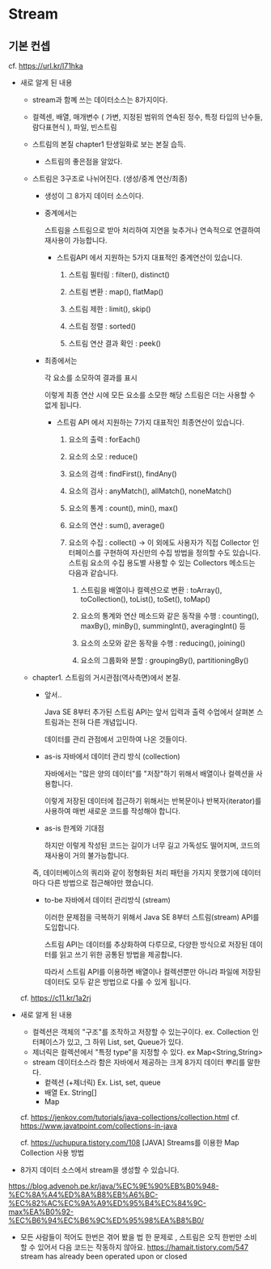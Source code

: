 # Stream

## 기본 컨셉
  
  cf. https://url.kr/l71hka
- 새로 알게 된 내용 
  - stream과 함꼐 쓰는 데이터소스는 8가지이다.
  - 컬렉센, 배열, 매개변수 ( 가변, 지정된 범위의 연속된 정수, 특정 타입의 난수들, 람다표현식 ), 파일, 빈스트림
  - 스트림의 본질 chapter1 탄생일화로 보는 본질 습득. 
    - 스트림의 좋은점을 알았다.
  - 스트림은 3구조로 나뉘어진다. (생성/중계 연산/최종)
    - 생성이 그 8가지 데이터 소스이다. 
    - 중계에서는
      
      스트림을 스트림으로 받아 처리하여 지연을 늦추거나 연속적으로 연결하여 재사용이 가능합니다. 
  
      - 스트림API 에서 지원하는 5가지 대표적인 중계연산이 있습니다. 
  
        1. 스트림 필터링 : filter(), distinct()
   
        2. 스트림 변환 : map(), flatMap()
           
        3. 스트림 제한 : limit(), skip()
        
        4. 스트림 정렬 : sorted()
        
        5. 스트림 연산 결과 확인 : peek()
    - 최종에서는 

      각 요소를 소모하여 결과를 표시

      이렇게 최종 연산 시에 모든 요소를 소모한 해당 스트림은 더는 사용할 수 없게 됩니다.
  
      - 스트림 API 에서 지원하는 7가지 대표적인 최종연산이 있습니다. 
  
        1. 요소의 출력 : forEach()
        
        2. 요소의 소모 : reduce()
        
        3. 요소의 검색 : findFirst(), findAny()
        
        4. 요소의 검사 : anyMatch(), allMatch(), noneMatch()
        
        5. 요소의 통계 : count(), min(), max()
        
        6. 요소의 연산 : sum(), average()
        
        7. 요소의 수집 : collect()
          -> 이 외에도 사용자가 직접 Collector 인터페이스를 구현하여 자신만의 수집 방법을 정의할 수도 있습니다. 스트림 요소의 수집 용도별 사용할 수 있는 Collectors 메소드는 다음과
           같습니다.
           
            1. 스트림을 배열이나 컬렉션으로 변환 : toArray(), toCollection(), toList(), toSet(), toMap()
            
            2. 요소의 통계와 연산 메소드와 같은 동작을 수행 : counting(), maxBy(), minBy(), summingInt(), averagingInt() 등
            
            3. 요소의 소모와 같은 동작을 수행 : reducing(), joining()
            
            4. 요소의 그룹화와 분할 : groupingBy(), partitioningBy()
  

  - chapter1. 스트림의 거시관점(역사측면)에서 본질. 
    
    - 앞서.. 
    
      Java SE 8부터 추가된 스트림 API는 앞서 입력과 출력 수업에서 살펴본 스트림과는 전혀 다른 개념입니다. 
      
      데이터를 관리 관점에서 고민하여 나온 것들이다. 

    - as-is 자바에서 데이터 관리 방식 (collection)
    
      자바에서는 "많은 양의 데이터"를 "저장"하기 위해서 배열이나 컬렉션을 사용합니다.
      
      이렇게 저장된 데이터에 접근하기 위해서는 반복문이나 반복자(iterator)를 사용하여 매번 새로운 코드를 작성해야 합니다.

    - as-is 한계와 기대점 
    
      하지만 이렇게 작성된 코드는 길이가 너무 길고 가독성도 떨어지며, 코드의 재사용이 거의 불가능합니다.
    
    즉, 데이터베이스의 쿼리와 같이 정형화된 처리 패턴을 가지지 못했기에 데이터마다 다른 방법으로 접근해야만 했습니다.

    - to-be 자바에서 데이터 관리방식 (stream) 
    
      이러한 문제점을 극복하기 위해서 Java SE 8부터 스트림(stream) API를 도입합니다.
      
      스트림 API는 데이터를 추상화하여 다루므로, 다양한 방식으로 저장된 데이터를 읽고 쓰기 위한 공통된 방법을 제공합니다.

      따라서 스트림 API를 이용하면 배열이나 컬렉션뿐만 아니라 파일에 저장된 데이터도 모두 같은 방법으로 다룰 수 있게 됩니다.
  





  cf. https://c11.kr/1a2rj
- 새로 알게 된 내용
  - 컬렉션은 객체의 "구조"를 조작하고 저장할 수 있는구이다. ex. Collection 인터페이스가 있고, 그 하위 List, set, Queue가 있다. 
  - 제너릭은 컬렉션에서 "특정 type"을 지정할 수 있다. ex Map<String,String>
  - stream 데이터소스라 함은 자바에서 제공하는 크게 8가지 데이터 뿌리를 말한다.  
    - 컽렉션 (+제너릭) Ex. List, set, queue
    - 배열 Ex. String[]
    - Map 
  

  cf. https://jenkov.com/tutorials/java-collections/collection.html
  cf. https://www.javatpoint.com/collections-in-java

  cf. https://uchupura.tistory.com/108
  [JAVA] Streams를 이용한 Map Collection 사용 방법

- 8가지 데이터 소스에서 stream을 생성할 수 있습니다.

https://blog.advenoh.pe.kr/java/%EC%9E%90%EB%B0%948-%EC%8A%A4%ED%8A%B8%EB%A6%BC-%EC%82%AC%EC%9A%A9%ED%95%B4%EC%84%9C-max%EA%B0%92-%EC%B6%94%EC%B6%9C%ED%95%98%EA%B8%B0/


- 모든 사람들이 적어도 한번은 겪어 봤을 법 한 문제로 , 스트림은 오직 한번만 소비 할 수 있어서 다음 코드는 작동하지 않아요.
https://hamait.tistory.com/547
stream has already been operated upon or closed
